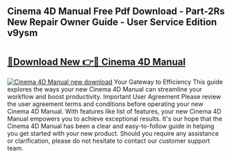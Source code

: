 ## Cinema 4D Manual Free Pdf Download - Part-2Rs New Repair Owner Guide - User Service Edition v9ysm

# <h2><a href="http://cf14648.oget.top/?id=Cinema+4D+Manual">🔗Download New 👉🔴 Cinema 4D Manual</a></h2>

[![Cinema 4D Manual new download](https://i.imgur.com/5g1atiW.png)](http://cf14648.oget.top/?id=Cinema+4D+Manual)
Your Gateway to Efficiency This guide explores the ways your new Cinema 4D Manual can streamline your workflow and boost productivity. Important User Agreement Please review the user agreement terms and conditions before operating your new Cinema 4D Manual. With features like list of features, your new Cinema 4D Manual empowers you to achieve exceptional results. It's our hope that the Cinema 4D Manual has been a clear and easy-to-follow guide in helping you get started with your new product. Should you require any assistance or clarification, please do not hesitate to contact our customer support team.
